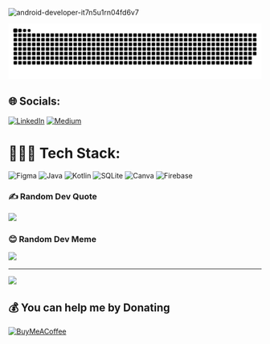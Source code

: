 ![android-developer-it7n5u1rn04fd6v7](https://github.com/mustafamelikaltug/mustafamelikaltug/assets/130696468/0d261f2e-9da5-4b1b-a6d9-a71f915a99bb)


<picture>
  <source media="(prefers-color-scheme: dark)" srcset="https://raw.githubusercontent.com/mustafamelikaltug/mustafamelikaltug/output/github-contribution-grid-snake-dark.svg">
  <source media="(prefers-color-scheme: light)" srcset="https://raw.githubusercontent.com/mustafamelikaltug/mustafamelikaltug/output/github-contribution-grid-snake.svg">
  <img alt="github contribution grid snake animation" src="https://raw.githubusercontent.com/mustafamelikaltug/mustafamelikaltug/output/github-contribution-grid-snake.svg">
</picture>



## 🌐 Socials:
[![LinkedIn](https://img.shields.io/badge/LinkedIn-%230077B5.svg?logo=linkedin&logoColor=white)](https://linkedin.com/in/mustafamelikaltug) [![Medium](https://img.shields.io/badge/Medium-12100E?logo=medium&logoColor=white)](https://medium.com/@mustafamelik.altug) 

# 👨🏻‍💻 Tech Stack:
![Figma](https://img.shields.io/badge/figma-%23F24E1E.svg?style=plastic&logo=figma&logoColor=white) ![Java](https://img.shields.io/badge/java-%23ED8B00.svg?style=plastic&logo=openjdk&logoColor=white) ![Kotlin](https://img.shields.io/badge/kotlin-%237F52FF.svg?style=plastic&logo=kotlin&logoColor=white) ![SQLite](https://img.shields.io/badge/sqlite-%2307405e.svg?style=plastic&logo=sqlite&logoColor=white) ![Canva](https://img.shields.io/badge/Canva-%2300C4CC.svg?style=plastic&logo=Canva&logoColor=white) ![Firebase](https://img.shields.io/badge/firebase-%23039BE5.svg?style=plastic&logo=firebase)

### ✍️ Random Dev Quote
![](https://quotes-github-readme.vercel.app/api?type=horizontal&theme=light)


### 😊 Random Dev Meme
<img src='https://randommeme-five.vercel.app/' style="height: 400 px;"/>

---
[![](https://visitcount.itsvg.in/api?id=mustafamelikaltug&icon=5&color=7)](https://visitcount.itsvg.in)

  ## 💰 You can help me by Donating
  [![BuyMeACoffee](https://img.shields.io/badge/Buy%20Me%20a%20Coffee-ffdd00?style=for-the-badge&logo=buy-me-a-coffee&logoColor=black)](https://buymeacoffee.com/mustafamelikaltug)


<!-- Proudly created with GPRM ( https://gprm.itsvg.in ) -->
